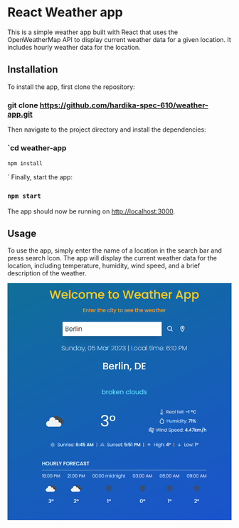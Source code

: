 # React Weather app

This is a simple weather app built with React that uses the OpenWeatherMap API to display current weather data for a given location. It includes hourly weather data for the location.

## Installation

To install the app, first clone the repository:

### git clone https://github.com/hardika-spec-610/weather-app.git

Then navigate to the project directory and install the dependencies:

### `cd weather-app

```javascript
npm install
```

`
Finally, start the app:

### `npm start`

The app should now be running on [http://localhost:3000](http://localhost:3000).

## Usage

To use the app, simply enter the name of a location in the search bar and press search Icon. The app will display the current weather data for the location, including temperature, humidity, wind speed, and a brief description of the weather.

<!-- ![image](https://user-images.githubusercontent.com/100945354/193409823-1c63c033-3442-4f09-aca7-5ec928a2b3ff.png) -->

![image](/public/img/first.png)
